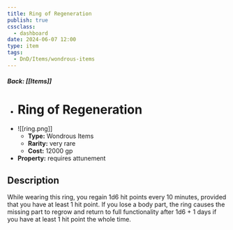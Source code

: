 ```yaml
---
title: Ring of Regeneration
publish: true
cssclass:
  - dashboard
date: 2024-06-07 12:00
type: item
tags:
  - DnD/Items/wondrous-items
---
```


##### Back: [[Items]]

- # Ring of Regeneration
- ![[ring.png]]
    - **Type:** Wondrous Items
    - **Rarity:** very rare
    - **Cost:** 12000 gp
- **Property:** requires attunement



## Description 

While wearing this ring, you regain 1d6 hit points every 10 minutes, provided that you have at least 1 hit point. If you lose a body part, the ring causes the missing part to regrow and return to full functionality after 1d6 + 1 days if you have at least 1 hit point the whole time.
